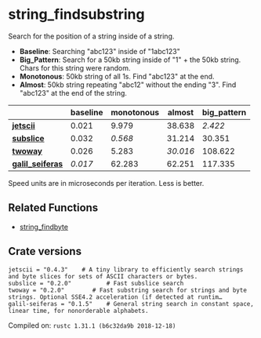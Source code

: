 # string_findsubstring
Search for the position of a string inside of a string.

* **Baseline**: Searching "abc123" inside of "1abc123"
* **Big_Pattern**: Search for a 50kb string inside of "1" + the 50kb string. Chars for this string were random.
* **Monotonous**: 50kb string of all 1s. Find "abc123" at the end.
* **Almost**: 50kb string repeating "abc12" without the ending "3". Find "abc123" at the end of the string.

| | baseline | monotonous | almost | big_pattern |
| --- | --- | --- | --- | --- |
| **[jetscii](https://crates.io/crates/jetscii)** | 0.021 | 9.979 | 38.638 | *2.422* |
| **[subslice](https://crates.io/crates/subslice)** | 0.032 | *0.568* | 31.214 | 30.351 |
| **[twoway](https://crates.io/crates/twoway)** | 0.026 | 5.283 | *30.016* | 108.622 |
| **[galil_seiferas](https://crates.io/crates/galil_seiferas)** | *0.017* | 62.283 | 62.251 | 117.335 |

Speed units are in microseconds per iteration. Less is better.

## Related Functions

* [string_findbyte](../string_findbyte)

## Crate versions

    jetscii = "0.4.3"    # A tiny library to efficiently search strings and byte slices for sets of ASCII characters or bytes.
    subslice = "0.2.0"          # Fast subslice search
    twoway = "0.2.0"        # Fast substring search for strings and byte strings. Optional SSE4.2 acceleration (if detected at runtim…
    galil-seiferas = "0.1.5"    # General string search in constant space, linear time, for nonorderable alphabets.

Compiled on: `rustc 1.31.1 (b6c32da9b 2018-12-18)`